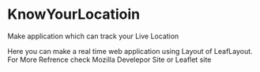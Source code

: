 # KnowYourLocatioin
Make application which can track your Live Location

Here you can make a real time web application using Layout of LeafLayout.
For More Refrence check Mozilla Develepor Site or Leaflet site
